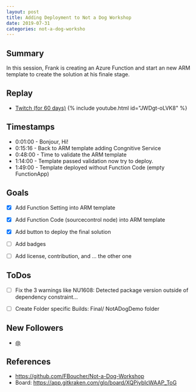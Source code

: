 ```yaml
---
layout: post
title: Adding Deployment to Not a Dog Workshop
date: 2019-07-31
categories: not-a-dog-worksho
---
```


## Summary

In this session, Frank is creating an Azure Function and start an new ARM template to create the solution at his finale stage.  

## Replay


- [Twitch (for 60 days)](https://www.twitch.tv/videos/460505805)
{% include youtube.html id="JWDgt-oLVK8" %}
<br/><!--more-->


## Timestamps


- 0:01:00 - Bonjour, Hi!
- 0:15:16 - Back to ARM template adding Congnitive Service
- 0:48:00 - Time to validate the ARM template
- 1:14:00 - Template passed validation now try to deploy.
- 1:49:00 - Template deployed without Function Code (empty FunctionApp)

Goals
-----

- [X] Add Function Setting into ARM template
- [X] Add Function Code (sourcecontrol node) into ARM template
- [X] Add button to deploy the final solution
- [ ] Add badges
- [ ] Add license, contribution, and ... the other one


ToDos
-----
- [ ] Fix the 3 warnings like NU1608: Detected package version outside of dependency constraint...
- [ ] Create Folder specific Builds: Final/ NotADogDemo folder


New Followers
-------------

- [@](https://www.twitch.tv/)


References
----------

- https://github.com/FBoucher/Not-a-Dog-Workshop
- Board: https://app.gitkraken.com/glo/board/XQPiybIcWAAP_ToG
